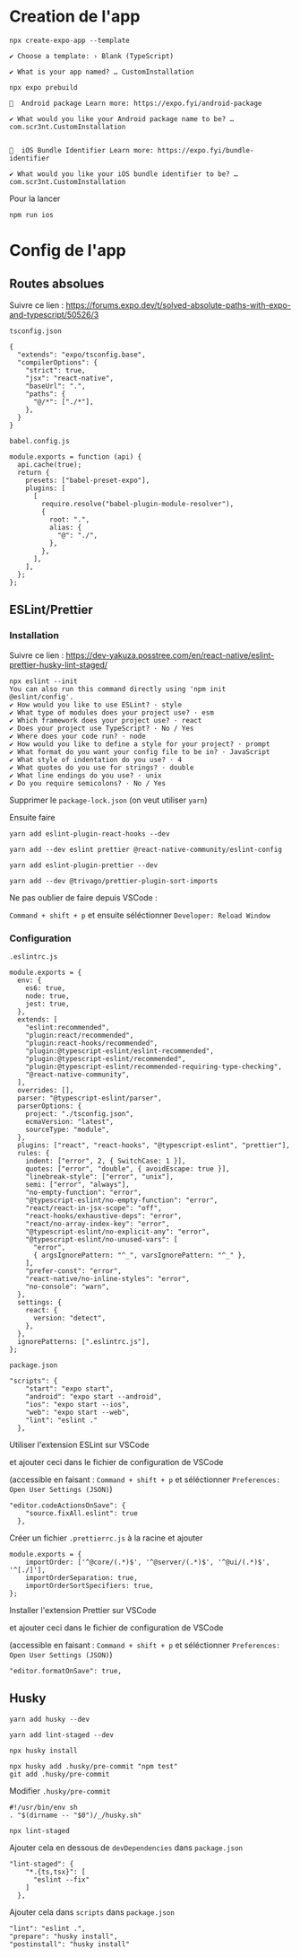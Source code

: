 # Creation de l'app

```
npx create-expo-app --template

✔ Choose a template: › Blank (TypeScript)

✔ What is your app named? … CustomInstallation
```

```
npx expo prebuild

📝  Android package Learn more: https://expo.fyi/android-package

✔ What would you like your Android package name to be? … com.scr3nt.CustomInstallation


📝  iOS Bundle Identifier Learn more: https://expo.fyi/bundle-identifier

✔ What would you like your iOS bundle identifier to be? … com.scr3nt.CustomInstallation
```

Pour la lancer

```
npm run ios
```

# Config de l'app

## Routes absolues

Suivre ce lien : https://forums.expo.dev/t/solved-absolute-paths-with-expo-and-typescript/50526/3

`tsconfig.json`

```
{
  "extends": "expo/tsconfig.base",
  "compilerOptions": {
    "strict": true,
    "jsx": "react-native",
    "baseUrl": ".",
    "paths": {
      "@/*": ["./*"],
    },
  }
}
```

`babel.config.js`

```
module.exports = function (api) {
  api.cache(true);
  return {
    presets: ["babel-preset-expo"],
    plugins: [
      [
        require.resolve("babel-plugin-module-resolver"),
        {
          root: ".",
          alias: {
            "@": "./",
          },
        },
      ],
    ],
  };
};
```

## ESLint/Prettier

### Installation

Suivre ce lien : https://dev-yakuza.posstree.com/en/react-native/eslint-prettier-husky-lint-staged/

```
npx eslint --init
You can also run this command directly using 'npm init @eslint/config'.
✔ How would you like to use ESLint? · style
✔ What type of modules does your project use? · esm
✔ Which framework does your project use? · react
✔ Does your project use TypeScript? · No / Yes
✔ Where does your code run? · node
✔ How would you like to define a style for your project? · prompt
✔ What format do you want your config file to be in? · JavaScript
✔ What style of indentation do you use? · 4
✔ What quotes do you use for strings? · double
✔ What line endings do you use? · unix
✔ Do you require semicolons? · No / Yes
```

Supprimer le `package-lock.json` (on veut utiliser `yarn`)

Ensuite faire

`yarn add eslint-plugin-react-hooks --dev`

`yarn add --dev eslint prettier @react-native-community/eslint-config`

`yarn add eslint-plugin-prettier --dev`

`yarn add --dev @trivago/prettier-plugin-sort-imports`

Ne pas oublier de faire depuis VSCode :

`Command + shift + p` et ensuite séléctionner `Developer: Reload Window`

### Configuration

`.eslintrc.js`

```
module.exports = {
  env: {
    es6: true,
    node: true,
    jest: true,
  },
  extends: [
    "eslint:recommended",
    "plugin:react/recommended",
    "plugin:react-hooks/recommended",
    "plugin:@typescript-eslint/eslint-recommended",
    "plugin:@typescript-eslint/recommended",
    "plugin:@typescript-eslint/recommended-requiring-type-checking",
    "@react-native-community",
  ],
  overrides: [],
  parser: "@typescript-eslint/parser",
  parserOptions: {
    project: "./tsconfig.json",
    ecmaVersion: "latest",
    sourceType: "module",
  },
  plugins: ["react", "react-hooks", "@typescript-eslint", "prettier"],
  rules: {
    indent: ["error", 2, { SwitchCase: 1 }],
    quotes: ["error", "double", { avoidEscape: true }],
    "linebreak-style": ["error", "unix"],
    semi: ["error", "always"],
    "no-empty-function": "error",
    "@typescript-eslint/no-empty-function": "error",
    "react/react-in-jsx-scope": "off",
    "react-hooks/exhaustive-deps": "error",
    "react/no-array-index-key": "error",
    "@typescript-eslint/no-explicit-any": "error",
    "@typescript-eslint/no-unused-vars": [
      "error",
      { argsIgnorePattern: "^_", varsIgnorePattern: "^_" },
    ],
    "prefer-const": "error",
    "react-native/no-inline-styles": "error",
    "no-console": "warn",
  },
  settings: {
    react: {
      version: "detect",
    },
  },
  ignorePatterns: [".eslintrc.js"],
};
```

`package.json`

```
"scripts": {
    "start": "expo start",
    "android": "expo start --android",
    "ios": "expo start --ios",
    "web": "expo start --web",
    "lint": "eslint ."
  },
```

Utiliser l'extension ESLint sur VSCode

et ajouter ceci dans le fichier de configuration de VSCode

(accessible en faisant : `Command + shift + p` et séléctionner `Preferences: Open User Settings (JSON)`)

```
"editor.codeActionsOnSave": {
    "source.fixAll.eslint": true
  },
```

Créer un fichier `.prettierrc.js` à la racine et ajouter

```
module.exports = {
    importOrder: ['^@core/(.*)$', '^@server/(.*)$', '^@ui/(.*)$', '^[./]'],
    importOrderSeparation: true,
    importOrderSortSpecifiers: true,
};
```

Installer l'extension Prettier sur VSCode

et ajouter ceci dans le fichier de configuration de VSCode

(accessible en faisant : `Command + shift + p` et séléctionner `Preferences: Open User Settings (JSON)`)

```
"editor.formatOnSave": true,
```

## Husky

`yarn add husky --dev`

`yarn add lint-staged --dev`

`npx husky install`

```
npx husky add .husky/pre-commit "npm test"
git add .husky/pre-commit
```

Modifier `.husky/pre-commit`

```
#!/usr/bin/env sh
. "$(dirname -- "$0")/_/husky.sh"

npx lint-staged
```

Ajouter cela en dessous de `devDependencies` dans `package.json`

```
"lint-staged": {
    "*.{ts,tsx}": [
      "eslint --fix"
    ]
  },
```

Ajouter cela dans `scripts` dans `package.json`

```
"lint": "eslint .",
"prepare": "husky install",
"postinstall": "husky install"
```
